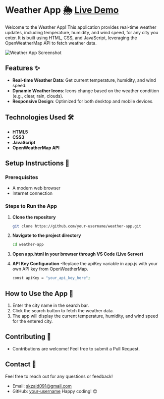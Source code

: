 # Weather App 🌦️ [Live Demo](https://custom-whether-app.netlify.app/)

Welcome to the Weather App! This application provides real-time weather updates, including temperature, humidity, and wind speed, for any city you enter. It is built using HTML, CSS, and JavaScript, leveraging the OpenWeatherMap API to fetch weather data.

![Weather App Screenshot](images/weather-app-screenshot.png)

## Features ✨
- **Real-time Weather Data**: Get current temperature, humidity, and wind speed.
- **Dynamic Weather Icons**: Icons change based on the weather condition (e.g., clear, rain, clouds).
- **Responsive Design**: Optimized for both desktop and mobile devices.

## Technologies Used 🛠️
- **HTML5**
- **CSS3**
- **JavaScript**
- **OpenWeatherMap API**

## Setup Instructions 🚀

### Prerequisites
- A modern web browser
- Internet connection

### Steps to Run the App

1. **Clone the repository**
   ```bash
   git clone https://github.com/your-username/weather-app.git

2. **Navigate to the project directory**
   ```bash
   cd weather-app

3. **Open app.html in your browser through VS Code (Live Server)**

4. **API Key Configuration**
   -Replace the apiKey variable in app.js with your own API key from OpenWeatherMap.
   ```bash
   const apiKey = "your_api_key_here";

## How to Use the App 📖
1. Enter the city name in the search bar.
2. Click the search button to fetch the weather data.
3. The app will display the current temperature, humidity, and wind speed for the entered city.

## Contributing 🤝
- Contributions are welcome! Feel free to submit a Pull Request.

## Contact 📧
Feel free to reach out for any questions or feedback!

- Email: skzaid091@gmail.com
- GitHub: [your-username](http://github.com/skzaid091)
  Happy coding! 😊
